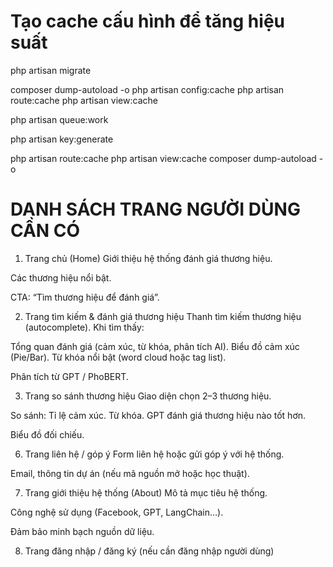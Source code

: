 # Tạo cache cấu hình để tăng hiệu suất
php artisan migrate

composer dump-autoload -o
php artisan config:cache
php artisan route:cache
php artisan view:cache

php artisan queue:work


php artisan key:generate


php artisan route:cache
php artisan view:cache
composer dump-autoload -o


# DANH SÁCH TRANG NGƯỜI DÙNG CẦN CÓ
1. Trang chủ (Home)
Giới thiệu hệ thống đánh giá thương hiệu.

Các thương hiệu nổi bật.

CTA: “Tìm thương hiệu để đánh giá”.

2. Trang tìm kiếm & đánh giá thương hiệu
Thanh tìm kiếm thương hiệu (autocomplete).
Khi tìm thấy:

Tổng quan đánh giá (cảm xúc, từ khóa, phân tích AI).
Biểu đồ cảm xúc (Pie/Bar).
Từ khóa nổi bật (word cloud hoặc tag list).

Phân tích từ GPT / PhoBERT.

3. Trang so sánh thương hiệu
Giao diện chọn 2–3 thương hiệu.

So sánh:
Tỉ lệ cảm xúc.
Từ khóa.
GPT đánh giá thương hiệu nào tốt hơn.

Biểu đồ đối chiếu.

6. Trang liên hệ / góp ý
Form liên hệ hoặc gửi góp ý với hệ thống.

Email, thông tin dự án (nếu mã nguồn mở hoặc học thuật).

7. Trang giới thiệu hệ thống (About)
Mô tả mục tiêu hệ thống.

Công nghệ sử dụng (Facebook, GPT, LangChain…).

Đảm bảo minh bạch nguồn dữ liệu.

8. Trang đăng nhập / đăng ký (nếu cần đăng nhập người dùng)











